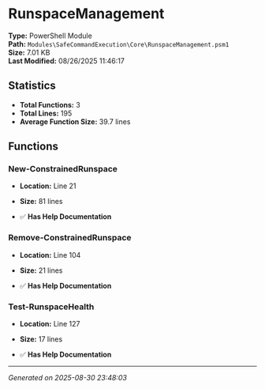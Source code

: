 # RunspaceManagement

**Type:** PowerShell Module  
**Path:** `Modules\SafeCommandExecution\Core\RunspaceManagement.psm1`  
**Size:** 7.01 KB  
**Last Modified:** 08/26/2025 11:46:17  

## Statistics

- **Total Functions:** 3
- **Total Lines:** 195
- **Average Function Size:** 39.7 lines

## Functions


### New-ConstrainedRunspace

- **Location:** Line 21
- **Size:** 81 lines

- ✅ **Has Help Documentation** 
### Remove-ConstrainedRunspace

- **Location:** Line 104
- **Size:** 21 lines

- ✅ **Has Help Documentation** 
### Test-RunspaceHealth

- **Location:** Line 127
- **Size:** 17 lines

- ✅ **Has Help Documentation**

---
*Generated on 2025-08-30 23:48:03*
